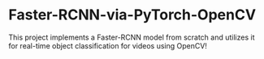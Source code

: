 # Faster-RCNN-via-PyTorch-OpenCV
This project implements a Faster-RCNN model from scratch and utilizes it for real-time object classification for videos using OpenCV!
